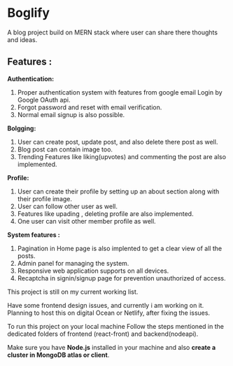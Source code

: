 # Boglify
A blog project build on MERN stack where user can share there thoughts and ideas.

## **Features :**

**Authentication:**
1. Proper authentication system with features from google email Login by Google OAuth api.
2. Forgot password and reset with email verification.
3. Normal email signup is also possible.

**Bolgging:**
1. User can create post, update post, and also delete there post as well.
2. Blog post can contain image too.
3. Trending Features like liking(upvotes) and commenting the post are also implemented.

**Profile:**
1.  User can create their profile by setting up an about section along with their profile image.
2.  User can follow other user as well.
3.  Features like upading , deleting profile are also implemented. 
4.  One user can visit other member profile as well.

**System features :**
1. Pagination in Home page is also implented to get a clear view of all the posts.
2. Admin panel for managing the system. 
3. Responsive web application supports on all devices.
4. Recaptcha in signin/signup page for prevention unauthorized of access. 


This project is still on my current working list.

Have some frontend design issues, and currently i am working on it.
Planning to host this on digital Ocean or Netlify, after fixing the issues.

To run this project on your local machine
Follow the steps mentioned in the dedicated folders of frontend (react-front) and backend(nodeapi).

Make sure you have **Node.js** installed in your machine and also **create a cluster in MongoDB atlas or client**. 

